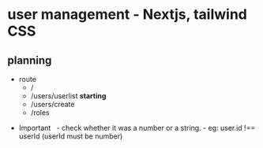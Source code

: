 # user management - Nextjs, tailwind CSS

## planning

- route
  - /
  - /users/userlist **starting**
  - /users/create
  - /roles

<!-- - components
  - sidebar done**
  - breadcrumb
  - pending button done**
  - dark and light dropdown
  - search bar done**
  - add new user done**
  - delete user done**
  - edit user starting**
  - add role starting**
  - display navbar if window.scrollY > 100
  -->

- Important
    - check whether it was a number or a string. - eg: user.id !== userId (userId must be number)
